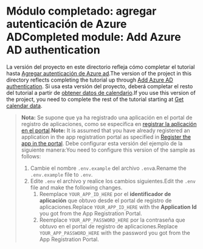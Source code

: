 # <a name="completed-module-add-azure-ad-authentication"></a><span data-ttu-id="c1e79-101">Módulo completado: agregar autenticación de Azure AD</span><span class="sxs-lookup"><span data-stu-id="c1e79-101">Completed module: Add Azure AD authentication</span></span>

<span data-ttu-id="c1e79-102">La versión del proyecto en este directorio refleja cómo completar el tutorial hasta [Agregar autenticación de Azure ad](https://docs.microsoft.com/graph/training/node-tutorial?tutorial-step=3).</span><span class="sxs-lookup"><span data-stu-id="c1e79-102">The version of the project in this directory reflects completing the tutorial up through [Add Azure AD authentication](https://docs.microsoft.com/graph/training/node-tutorial?tutorial-step=3).</span></span> <span data-ttu-id="c1e79-103">Si usa esta versión del proyecto, deberá completar el resto del tutorial a partir de [obtener datos de calendario](https://docs.microsoft.com/graph/training/node-tutorial?tutorial-step=4).</span><span class="sxs-lookup"><span data-stu-id="c1e79-103">If you use this version of the project, you need to complete the rest of the tutorial starting at [Get calendar data](https://docs.microsoft.com/graph/training/node-tutorial?tutorial-step=4).</span></span>

> <span data-ttu-id="c1e79-104">**Nota:** Se supone que ya ha registrado una aplicación en el portal de registro de aplicaciones, como se especifica en [registrar la aplicación en el portal](https://docs.microsoft.com/graph/training/node-tutorial?tutorial-step=2).</span><span class="sxs-lookup"><span data-stu-id="c1e79-104">**Note:** It is assumed that you have already registered an application in the app registration portal as specified in [Register the app in the portal](https://docs.microsoft.com/graph/training/node-tutorial?tutorial-step=2).</span></span> <span data-ttu-id="c1e79-105">Debe configurar esta versión del ejemplo de la siguiente manera:</span><span class="sxs-lookup"><span data-stu-id="c1e79-105">You need to configure this version of the sample as follows:</span></span>
>
> 1. <span data-ttu-id="c1e79-106">Cambie el nombre `.env.example` del archivo `.env`a.</span><span class="sxs-lookup"><span data-stu-id="c1e79-106">Rename the `.env.example` file to `.env`.</span></span>
> 1. <span data-ttu-id="c1e79-107">Edite `.env` el archivo y realice los cambios siguientes.</span><span class="sxs-lookup"><span data-stu-id="c1e79-107">Edit the `.env` file and make the following changes.</span></span>
>     1. <span data-ttu-id="c1e79-108">Reemplace `YOUR_APP_ID_HERE` por el **identificador de aplicación** que obtuvo desde el portal de registro de aplicaciones.</span><span class="sxs-lookup"><span data-stu-id="c1e79-108">Replace `YOUR_APP_ID_HERE` with the **Application Id** you got from the App Registration Portal.</span></span>
>     1. <span data-ttu-id="c1e79-109">Reemplace `YOUR_APP_PASSWORD_HERE` por la contraseña que obtuvo en el portal de registro de aplicaciones.</span><span class="sxs-lookup"><span data-stu-id="c1e79-109">Replace `YOUR_APP_PASSWORD_HERE` with the password you got from the App Registration Portal.</span></span>